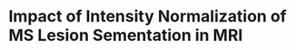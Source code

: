 
<!-- README.md is generated from README.Rmd. Please edit that file -->

# Impact of Intensity Normalization of MS Lesion Sementation in MRI

<!-- badges: start -->

<!-- badges: end -->
